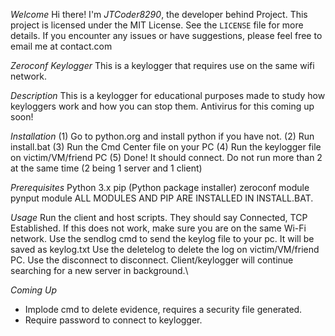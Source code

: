 *Welcome*
Hi there! I'm _JTCoder8290_, the developer behind Project.
This project is licensed under the MIT License. See the `LICENSE` file for more details.
If you encounter any issues or have suggestions, please feel free to email me at contact.com

*Zeroconf Keylogger*
This is a keylogger that requires use on the same wifi network.

*Description*
This is a keylogger for educational purposes made to study how keyloggers work and how you can stop them. Antivirus for this coming up soon!


*Installation*
(1) Go to python.org and install python if you have not.
(2) Run install.bat
(3) Run the Cmd Center file on your PC
(4) Run the keylogger file on victim/VM/friend PC
(5) Done! It should connect. Do not run more than 2 at the same time (2 being 1 server and 1 client)


*Prerequisites*
Python 3.x
pip (Python package installer)
zeroconf module
pynput module
ALL MODULES AND PIP ARE INSTALLED IN INSTALL.BAT.

*Usage*
Run the client and host scripts.
They should say Connected, TCP Established.
If this does not work, make sure you are on the same Wi-Fi network.
Use the sendlog cmd to send the keylog file to your pc. It will be saved as keylog.txt
Use the deletelog to delete the log on victim/VM/friend PC.
Use the disconnect to disconnect. Client/keylogger will continue searching for a new server in background.\

*Coming Up*
- Implode cmd to delete evidence, requires a security file generated.
- Require password to connect to keylogger.


